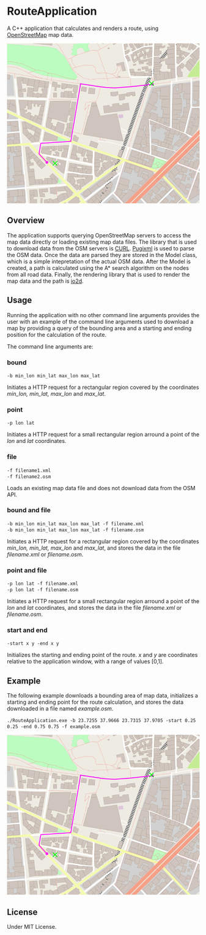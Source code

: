 # RouteApplication
A C++ application that calculates and renders a route, using [OpenStreetMap](https://www.openstreetmap.org/) map data.

![Image of Athens, Greece](https://raw.githubusercontent.com/lazaros-katiniotis/RouteApplication/master/example.png)

## Overview
The application supports querying OpenStreetMap servers to access the map data directly or loading existing map data files. The library that is used to download data from the OSM servers is [CURL](https://curl.se/). [Pugixml](https://pugixml.org/) is used to parse the OSM data. Once the data are parsed they are stored in the Model class, which is a simple intepretation of the actual OSM data. After the Model is created, a path is calculated using the A* search algorithm on the nodes from all road data. Finally, the rendering library that is used to render the map data and the path is [io2d](https://github.com/cpp-io2d/P0267_RefImpl).

## Usage
Running the application with no other command line arguments provides the user with an example of the command line arguments used to download a map by providing a query of the bounding area and a starting and ending position for the calculation of the route.

The command line arguments are:

### bound
    -b min_lon min_lat max_lon max_lat
Initiates a HTTP request for a rectangular region covered by the coordinates *min_lon, min_lat, max_lon* and *max_lat*. 


### point
    -p lon lat
Initiates a HTTP request for a small rectangular region arround a point of the *lon* and *lat* coordinates.


### file
    -f filename1.xml
    -f filename2.osm
Loads an existing map data file and does not download data from the OSM API.


### bound and file
    -b min_lon min_lat max_lon max_lat -f filename.xml
    -b min_lon min_lat max_lon max_lat -f filename.osm
Initiates a HTTP request for a rectangular region covered by the coordinates *min_lon, min_lat, max_lon* and *max_lat*, and stores the data in the file *filename.xml* or *filename.osm*.


### point and file
    -p lon lat -f filename.xml
    -p lon lat -f filename.osm
Initiates a HTTP request for a small rectangular region arround a point of the *lon* and *lat* coordinates, and stores the data in the file *filename.xml* or *filename.osm*.


### start and end
    -start x y -end x y
Initializes the starting and ending point of the route. *x* and *y* are coordinates relative to the application window, with a range of values [0,1].


## Example
The following example downloads a bounding area of map data, initializes a starting and ending point for the route calculation, and stores the data downloaded in a file named *example.osm*.
```
./RouteApplication.exe -b 23.7255 37.9666 23.7315 37.9705 -start 0.25 0.25 -end 0.75 0.75 -f example.osm
```
![Image of Athens, Greece](https://raw.githubusercontent.com/lazaros-katiniotis/RouteApplication/master/example.png)


## License
Under MIT License.
